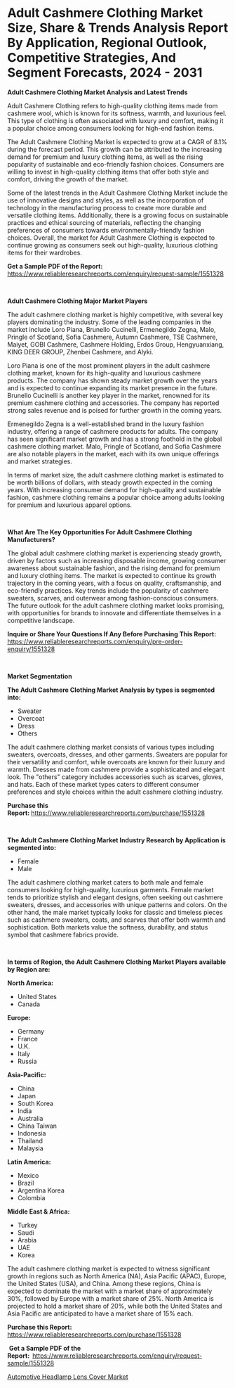 <p><h1>Adult Cashmere Clothing Market Size, Share & Trends Analysis Report By Application, Regional Outlook, Competitive Strategies, And Segment Forecasts, 2024 - 2031</h1></p><p><strong>Adult Cashmere Clothing Market Analysis and Latest Trends</strong></p>
<p><p>Adult Cashmere Clothing refers to high-quality clothing items made from cashmere wool, which is known for its softness, warmth, and luxurious feel. This type of clothing is often associated with luxury and comfort, making it a popular choice among consumers looking for high-end fashion items.</p><p>The Adult Cashmere Clothing Market is expected to grow at a CAGR of 8.1% during the forecast period. This growth can be attributed to the increasing demand for premium and luxury clothing items, as well as the rising popularity of sustainable and eco-friendly fashion choices. Consumers are willing to invest in high-quality clothing items that offer both style and comfort, driving the growth of the market.</p><p>Some of the latest trends in the Adult Cashmere Clothing Market include the use of innovative designs and styles, as well as the incorporation of technology in the manufacturing process to create more durable and versatile clothing items. Additionally, there is a growing focus on sustainable practices and ethical sourcing of materials, reflecting the changing preferences of consumers towards environmentally-friendly fashion choices. Overall, the market for Adult Cashmere Clothing is expected to continue growing as consumers seek out high-quality, luxurious clothing items for their wardrobes.</p></p>
<p><strong>Get a Sample PDF of the Report:&nbsp;</strong> <a href="https://www.reliableresearchreports.com/enquiry/request-sample/1551328">https://www.reliableresearchreports.com/enquiry/request-sample/1551328</a></p>
<p>&nbsp;</p>
<p><strong>Adult Cashmere Clothing Major Market Players</strong></p>
<p><p>The adult cashmere clothing market is highly competitive, with several key players dominating the industry. Some of the leading companies in the market include Loro Piana, Brunello Cucinelli, Ermenegildo Zegna, Malo, Pringle of Scotland, Sofia Cashmere, Autumn Cashmere, TSE Cashmere, Maiyet, GOBI Cashmere, Cashmere Holding, Erdos Group, Hengyuanxiang, KING DEER GROUP, Zhenbei Cashmere, and Alyki.</p><p>Loro Piana is one of the most prominent players in the adult cashmere clothing market, known for its high-quality and luxurious cashmere products. The company has shown steady market growth over the years and is expected to continue expanding its market presence in the future. Brunello Cucinelli is another key player in the market, renowned for its premium cashmere clothing and accessories. The company has reported strong sales revenue and is poised for further growth in the coming years.</p><p>Ermenegildo Zegna is a well-established brand in the luxury fashion industry, offering a range of cashmere products for adults. The company has seen significant market growth and has a strong foothold in the global cashmere clothing market. Malo, Pringle of Scotland, and Sofia Cashmere are also notable players in the market, each with its own unique offerings and market strategies.</p><p>In terms of market size, the adult cashmere clothing market is estimated to be worth billions of dollars, with steady growth expected in the coming years. With increasing consumer demand for high-quality and sustainable fashion, cashmere clothing remains a popular choice among adults looking for premium and luxurious apparel options.</p></p>
<p>&nbsp;</p>
<p><strong>What Are The Key Opportunities For Adult Cashmere Clothing Manufacturers?</strong></p>
<p><p>The global adult cashmere clothing market is experiencing steady growth, driven by factors such as increasing disposable income, growing consumer awareness about sustainable fashion, and the rising demand for premium and luxury clothing items. The market is expected to continue its growth trajectory in the coming years, with a focus on quality, craftsmanship, and eco-friendly practices. Key trends include the popularity of cashmere sweaters, scarves, and outerwear among fashion-conscious consumers. The future outlook for the adult cashmere clothing market looks promising, with opportunities for brands to innovate and differentiate themselves in a competitive landscape.</p></p>
<p><strong>Inquire or Share Your Questions If Any Before Purchasing This Report:</strong> <a href="https://www.reliableresearchreports.com/enquiry/pre-order-enquiry/1551328">https://www.reliableresearchreports.com/enquiry/pre-order-enquiry/1551328</a></p>
<p>&nbsp;</p>
<p><strong>Market Segmentation</strong></p>
<p><strong>The Adult Cashmere Clothing Market Analysis by types is segmented into:</strong></p>
<p><ul><li>Sweater</li><li>Overcoat</li><li>Dress</li><li>Others</li></ul></p>
<p><p>The adult cashmere clothing market consists of various types including sweaters, overcoats, dresses, and other garments. Sweaters are popular for their versatility and comfort, while overcoats are known for their luxury and warmth. Dresses made from cashmere provide a sophisticated and elegant look. The "others" category includes accessories such as scarves, gloves, and hats. Each of these market types caters to different consumer preferences and style choices within the adult cashmere clothing industry.</p></p>
<p><strong>Purchase this Report:&nbsp;</strong><a href="https://www.reliableresearchreports.com/purchase/1551328">https://www.reliableresearchreports.com/purchase/1551328</a></p>
<p>&nbsp;</p>
<p><strong>The Adult Cashmere Clothing Market Industry Research by Application is segmented into:</strong></p>
<p><ul><li>Female</li><li>Male</li></ul></p>
<p><p>The adult cashmere clothing market caters to both male and female consumers looking for high-quality, luxurious garments. Female market tends to prioritize stylish and elegant designs, often seeking out cashmere sweaters, dresses, and accessories with unique patterns and colors. On the other hand, the male market typically looks for classic and timeless pieces such as cashmere sweaters, coats, and scarves that offer both warmth and sophistication. Both markets value the softness, durability, and status symbol that cashmere fabrics provide.</p></p>
<p>&nbsp;</p>
<p><strong>In terms of Region, the Adult Cashmere Clothing Market Players available by Region are:</strong></p>
<p>
    <p> <strong> North America: </strong>
        <ul>
            <li>United States</li>
            <li>Canada</li>
        </ul>
        </p> 
    <p> <strong> Europe: </strong>
        <ul>
            <li>Germany</li>
            <li>France</li>
            <li>U.K.</li>
            <li>Italy</li>
            <li>Russia</li>
        </ul>
        </p> 
    <p> <strong> Asia-Pacific: </strong>
        <ul>
            <li>China</li>
            <li>Japan</li>
            <li>South Korea</li>
            <li>India</li>
            <li>Australia</li>
            <li>China Taiwan</li>
            <li>Indonesia</li>
            <li>Thailand</li>
            <li>Malaysia</li>
        </ul>
        </p> 
    <p> <strong> Latin America: </strong>
        <ul>
            <li>Mexico</li>
            <li>Brazil</li>
            <li>Argentina Korea</li>
            <li>Colombia</li>
        </ul>
        </p> 
    <p> <strong> Middle East & Africa: </strong>
        <ul>
            <li>Turkey</li>
            <li>Saudi</li>
            <li>Arabia</li>
            <li>UAE</li>
            <li>Korea</li>
        </ul>
    </p>
    </p>
<p><p>The adult cashmere clothing market is expected to witness significant growth in regions such as North America (NA), Asia Pacific (APAC), Europe, the United States (USA), and China. Among these regions, China is expected to dominate the market with a market share of approximately 30%, followed by Europe with a market share of 25%. North America is projected to hold a market share of 20%, while both the United States and Asia Pacific are anticipated to have a market share of 15% each.</p></p>
<p><strong>Purchase this Report: </strong><a href="https://www.reliableresearchreports.com/purchase/1551328">https://www.reliableresearchreports.com/purchase/1551328</a></p>
<p>&nbsp;<strong>Get a Sample PDF of the Report:&nbsp;&nbsp;</strong><a href="https://www.reliableresearchreports.com/enquiry/request-sample/1551328">https://www.reliableresearchreports.com/enquiry/request-sample/1551328</a></p>
<p><strong></strong></p>
<p><p><a href="https://three-jumbo-f6d.notion.site/Automotive-Headlamp-Lens-Cover-Market-Size-Growth-and-Forecast-from-2024-2031-0432cdd9f46b4d84a290880f98eca947">Automotive Headlamp Lens Cover Market</a></p></p>
